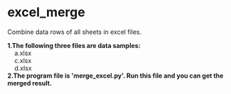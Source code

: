 # excel_merge
Combine data rows of all sheets in excel files.

**1.The following three files are data samples:**    
&nbsp; &nbsp; a.xlsx   
&nbsp; &nbsp; c.xlsx   
&nbsp; &nbsp; d.xlsx    
**2.The program file is 'merge_excel.py'. Run this file and you can get the merged result.**
